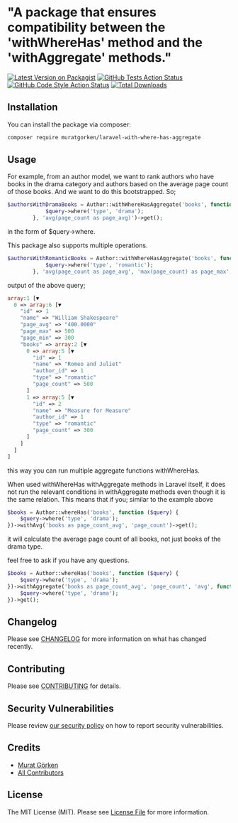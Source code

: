 # "A package that ensures compatibility between the 'withWhereHas' method and the 'withAggregate' methods."

[![Latest Version on Packagist](https://img.shields.io/packagist/v/muratgorken/laravel-with-where-has-aggregate.svg?style=flat-square)](https://packagist.org/packages/muratgorken/laravel-with-where-has-aggregate)
[![GitHub Tests Action Status](https://img.shields.io/github/actions/workflow/status/muratgorken/laravel-with-where-has-aggregate/run-tests.yml?branch=main&label=tests&style=flat-square)](https://github.com/muratgorken/laravel-with-where-has-aggregate/actions?query=workflow%3Arun-tests+branch%3Amain)
[![GitHub Code Style Action Status](https://img.shields.io/github/actions/workflow/status/muratgorken/laravel-with-where-has-aggregate/fix-php-code-style-issues.yml?branch=main&label=code%20style&style=flat-square)](https://github.com/muratgorken/laravel-with-where-has-aggregate/actions?query=workflow%3A"Fix+PHP+code+style+issues"+branch%3Amain)
[![Total Downloads](https://img.shields.io/packagist/dt/muratgorken/laravel-with-where-has-aggregate.svg?style=flat-square)](https://packagist.org/packages/muratgorken/laravel-with-where-has-aggregate)


## Installation

You can install the package via composer:

```bash
composer require muratgorken/laravel-with-where-has-aggregate
```

## Usage
For example, from an author model, we want to rank authors who have books in the drama category and authors based on the average page count of those books. And we want to do this bootstrapped.
So;
```php
$authorsWithDramaBooks = Author::withWhereHasAggregate('books', function ($query) {
			$query->where('type', 'drama');
		}, 'avg(page_count as page_avg)')->get();
```
in the form of $query->where.

This package also supports multiple operations.
```php
$authorsWithRomanticBooks = Author::withWhereHasAggregate('books', function ($query) {
			$query->where('type', 'romantic');
		}, 'avg(page_count as page_avg', 'max(page_count) as page_max', 'min(page_count) as page_min')->get()->toArray();
```
output of the above query;
```php
array:1 [▼
  0 => array:6 [▼
    "id" => 1
    "name" => "William Shakespeare"
    "page_avg" => "400.0000"
    "page_max" => 500
    "page_min" => 300
    "books" => array:2 [▼
      0 => array:5 [▼
        "id" => 1
        "name" => "Romeo and Juliet"
        "author_id" => 1
        "type" => "romantic"
        "page_count" => 500
      ]
      1 => array:5 [▼
        "id" => 2
        "name" => "Measure for Measure"
        "author_id" => 1
        "type" => "romantic"
        "page_count" => 300
      ]
    ]
  ]
]
```
this way you can run multiple aggregate functions withWhereHas. 

When used withWhereHas withAggregate methods in Laravel itself, it does not run the relevant conditions in withAggregate methods even though it is the same relation. This means that if you; similar to the example above
```php
$books = Author::whereHas('books', function ($query) {
    $query->where('type', 'drama');
})->withAvg('books as page_count_avg', 'page_count')->get();
```
it will calculate the average page count of all books, not just books of the drama type.

feel free to ask if you have any questions.

```php
$books = Author::whereHas('books', function ($query) {
    $query->where('type', 'drama');
})->withAggregate('books as page_count_avg', 'page_count', 'avg', function($query) {
    $query->where('type', 'drama');
})->get();
```

## Changelog

Please see [CHANGELOG](CHANGELOG.md) for more information on what has changed recently.

## Contributing

Please see [CONTRIBUTING](CONTRIBUTING.md) for details.

## Security Vulnerabilities

Please review [our security policy](../../security/policy) on how to report security vulnerabilities.

## Credits

- [Murat Görken](https://github.com/muratgorken)
- [All Contributors](../../contributors)

## License

The MIT License (MIT). Please see [License File](LICENSE.md) for more information.
